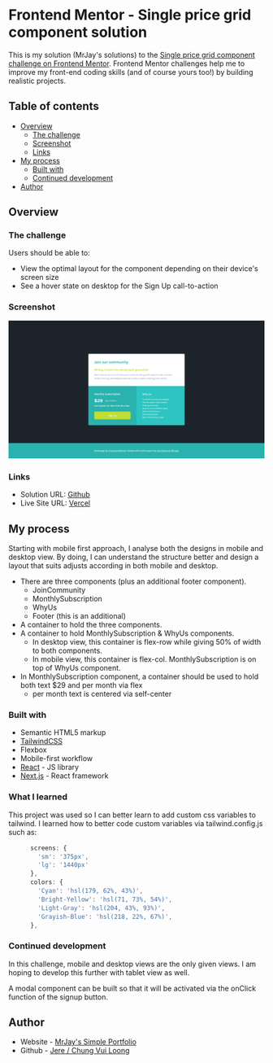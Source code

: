 # Frontend Mentor - Single price grid component solution

This is my solution (MrJay's solutions) to the [Single price grid component challenge on Frontend Mentor](https://www.frontendmentor.io/challenges/single-price-grid-component-5ce41129d0ff452fec5abbbc). Frontend Mentor challenges help me to improve my front-end coding skills (and of course yours too!) by building realistic projects. 

## Table of contents

- [Overview](#overview)
  - [The challenge](#the-challenge)
  - [Screenshot](#screenshot)
  - [Links](#links)
- [My process](#my-process)
  - [Built with](#built-with)
  - [Continued development](#continued-development)
- [Author](#author)

## Overview

### The challenge

Users should be able to:

- View the optimal layout for the component depending on their device's screen size
- See a hover state on desktop for the Sign Up call-to-action

### Screenshot

![screenshot](./src/assets/screenshot/screenshot.png)

### Links

- Solution URL: [Github](https://github.com/jeresulovuo/single-price-grid-component)
- Live Site URL: [Vercel](https://mrjays-single-price-grid-component.vercel.app/)

## My process
Starting with mobile first approach, I analyse both the designs in mobile and desktop view. By doing, I can understand the structure better and design a layout that suits adjusts according in both mobile and desktop.

- There are three components (plus an additional footer component).
    - JoinCommunity
    - MonthlySubscription
    - WhyUs
    - Footer (this is an additional)
- A container to hold the three components.
- A container to hold MonthlySubscription & WhyUs components.
    - In desktop view, this container is flex-row while giving 50% of width to both components.
    - In mobile view, this container is flex-col. MonthlySubscription is on top of WhyUs component.
- In MonthlySubscription component, a container should be used to hold both text $29 and per month via flex
    - per month text is centered via self-center

### Built with

- Semantic HTML5 markup
- [TailwindCSS](https://tailwindcss.com/)
- Flexbox
- Mobile-first workflow
- [React](https://reactjs.org/) - JS library
- [Next.js](https://nextjs.org/) - React framework

### What I learned

This project was used so I can better learn to add custom css variables to tailwind. I learned how to better code custom variables via tailwind.config.js such as:

```tailwind.config.js
      screens: {
        'sm': '375px',
        'lg': '1440px'
      },
      colors: {
        'Cyan': 'hsl(179, 62%, 43%)',
        'Bright-Yellow': 'hsl(71, 73%, 54%)',
        'Light-Gray': 'hsl(204, 43%, 93%)',
        'Grayish-Blue': 'hsl(218, 22%, 67%)',
      },
```

### Continued development

In this challenge, mobile and desktop views are the only given views. I am hoping to develop this further with tablet view as well. 

A modal component can be built so that it will be activated via the onClick function of the signup button.

## Author

- Website - [MrJay's Simple Portfolio](https://mrjays-simple-portfolio.vercel.app/)
- Github - [Jere / Chung Vui Loong](https://github.com/chungvuiloong)
